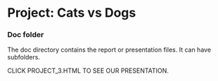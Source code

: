 # Project: Cats vs Dogs

### Doc folder

The doc directory contains the report or presentation files. It can have subfolders.

CLICK PROJECT_3.HTML TO SEE OUR PRESENTATION.